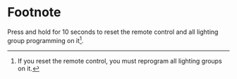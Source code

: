 # Footnote

Press and hold for 10 seconds to reset the remote control and all lighting group programming on it[^1].

[^1]: If you reset the remote control, you must reprogram all lighting groups on it.